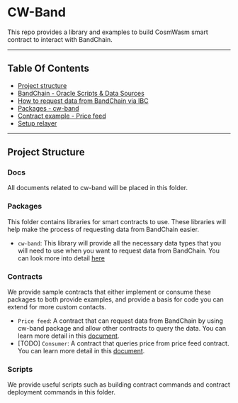 # CW-Band

This repo provides a library and examples to build CosmWasm smart contract to interact with BandChain.

---

## Table Of Contents

- [Project structure](#Project-Structure)
- [BandChain - Oracle Scripts & Data Sources](./docs/bandchain_oracle_scripts_&_data_sources.md)
- [How to request data from BandChain via IBC](./docs/how_to_request_data_from_bandchain_via_ibc.md)
- [Packages - cw-band](./docs/packages_cw_band.md)
- [Contract example - Price feed](./docs/contracts_price_feed.md)
- [Setup relayer](./docs/setup_relayer.md)

---

## Project Structure

### Docs

All documents related to cw-band will be placed in this folder.

### Packages

This folder contains libraries for smart contracts to use. These libraries will help make the process of requesting data from BandChain easier.

- `cw-band`: This library will provide all the necessary data types that you will need to use when you want to request data from BandChain. You can look more into detail [here](./docs/packages_cw_band.md)

### Contracts

We provide sample contracts that either implement or consume these packages to both provide examples, and provide a basis for code you can extend for more custom contacts.

- `Price feed`: A contract that can request data from BandChain by using cw-band package and allow other contracts to query the data. You can learn more detail in this [document](./docs/contracts_price_feed.md).
- [TODO] `Consumer`: A contract that queries price from price feed contract. You can learn more detail in this [document](./docs/contracts_consumer.md).

### Scripts

We provide useful scripts such as building contract commands and contract deployment commands in this folder.
